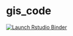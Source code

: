 # gis_code


<!-- badges: start -->
[![Launch Rstudio Binder](http://mybinder.org/badge_logo.svg)](https://mybinder.org/v2/gh/AnniHuo/gis_code/master?urlpath=rstudio)
<!-- badges: end -->